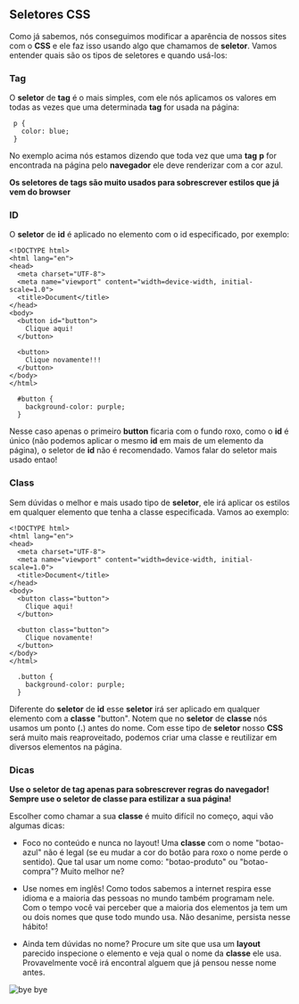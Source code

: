 ## Seletores CSS

Como já sabemos, nós conseguimos modificar a aparência de nossos sites com o **CSS** e ele faz isso usando algo que chamamos de **seletor**. Vamos entender quais são os tipos de seletores e quando usá-los:

### Tag

O **seletor** de **tag** é o mais simples, com ele nós aplicamos os valores em todas as vezes que uma determinada **tag** for usada na página:

```
 p {
   color: blue;
 }
```

No exemplo acima nós estamos dizendo que toda vez que uma **tag** **p** for encontrada na página pelo **navegador** ele deve renderizar com a cor azul.

**Os seletores de tags são muito usados para sobrescrever estilos que já vem do browser**

### ID

O **seletor** de **id** é aplicado no elemento com o id especificado, por exemplo:

```
<!DOCTYPE html>
<html lang="en">
<head>
  <meta charset="UTF-8">
  <meta name="viewport" content="width=device-width, initial-scale=1.0">
  <title>Document</title>
</head>
<body>
  <button id="button">
    Clique aqui!
  </button>

  <button>
    Clique novamente!!!
  </button>
</body>
</html>
```

```
  #button {
    background-color: purple;
  }
```

Nesse caso apenas o primeiro **button** ficaria com o fundo roxo, como o **id** é único (não podemos aplicar o mesmo **id** em mais de um elemento da página), o seletor de **id** não é recomendado. Vamos falar do seletor mais usado entao!

### Class

Sem dúvidas o melhor e mais usado tipo de **seletor**, ele irá aplicar os estilos em qualquer elemento que tenha a classe especificada. Vamos ao exemplo:

```
<!DOCTYPE html>
<html lang="en">
<head>
  <meta charset="UTF-8">
  <meta name="viewport" content="width=device-width, initial-scale=1.0">
  <title>Document</title>
</head>
<body>
  <button class="button">
    Clique aqui!
  </button>

  <button class="button">
    Clique novamente!
  </button>
</body>
</html>
```

```
  .button {
    background-color: purple;
  }
```

Diferente do **seletor** de **id** esse **seletor** irá ser aplicado em qualquer elemento com a **classe** "button". Notem que no **seletor** de **classe** nós usamos um ponto (**.**) antes do nome. Com esse tipo de **seletor** nosso **CSS** será muito mais reaproveitado, podemos criar uma classe e reutilizar em diversos elementos na página.

### Dicas

**Use o seletor de tag apenas para sobrescrever regras do navegador!**  
**Sempre use o seletor de classe para estilizar a sua página!**  

Escolher como chamar a sua **classe** é muito difícil no começo, aqui vão algumas dicas:

- Foco no conteúdo e nunca no layout! Uma **classe** com o nome "botao-azul" não é legal (se eu mudar a cor do botão para roxo o nome perde o sentido). Que tal usar um nome como: "botao-produto" ou "botao-compra"? Muito melhor ne?

- Use nomes em inglês! Como todos sabemos a internet respira esse idioma e a maioria das pessoas no mundo também programam nele. Com o tempo você vai perceber que a maioria dos elementos ja tem um ou dois nomes que quse todo mundo usa. Não desanime, persista nesse hábito!

- Ainda tem dúvidas no nome? Procure um site que usa um **layout** parecido inspecione o elemento e veja qual o nome da **classe** ele usa. Provavelmente você irá encontral alguem que já pensou nesse nome antes.

![bye bye](https://media.giphy.com/media/QM5lHSyFjz1XW/giphy.gif)

